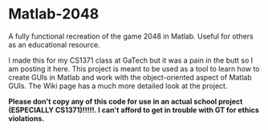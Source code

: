 # Matlab-2048
A fully functional recreation of the game 2048 in Matlab. Useful for others as an educational resource.

I made this for my CS1371 class at GaTech but it was a pain in the butt so I am posting it here. This project is meant to be used as a tool to learn how to create GUIs in Matlab and work with the object-oriented aspect of Matlab GUIs. The Wiki page has a much more detailed look at the project. 

**Please don't copy any of this code for use in an actual school project (ESPECIALLY CS1371)!!!!!. I can't afford to get in trouble with GT for ethics violations.**
